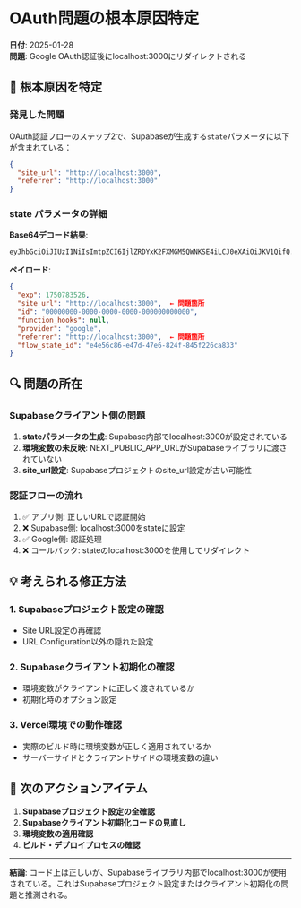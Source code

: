 # OAuth問題の根本原因特定

**日付**: 2025-01-28  
**問題**: Google OAuth認証後にlocalhost:3000にリダイレクトされる

## 🎯 根本原因を特定

### 発見した問題

OAuth認証フローのステップ2で、Supabaseが生成する`state`パラメータに以下が含まれている：

```json
{
  "site_url": "http://localhost:3000",
  "referrer": "http://localhost:3000"
}
```

### state パラメータの詳細

**Base64デコード結果**:
```
eyJhbGciOiJIUzI1NiIsImtpZCI6IjlZRDYxK2FXMGM5QWNKSE4iLCJ0eXAiOiJKV1QifQ.eyJleHAiOjE3NTA3ODM1MjYsInNpdGVfdXJsIjoiaHR0cDovL2xvY2FsaG9zdDozMDAwIiwiaWQiOiIwMDAwMDAwMC0wMDAwLTAwMDAtMDAwMC0wMDAwMDAwMDAwMDAiLCJmdW5jdGlvbl9ob29rcyI6bnVsbCwicHJvdmlkZXIiOiJnb29nbGUiLCJyZWZlcnJlciI6Imh0dHA6Ly9sb2NhbGhvc3Q6MzAwMCIsImZsb3dfc3RhdGVfaWQiOiJlNGU1NmM4Ni1lNDdkLTQ3ZTYtODI0Zi04NDVmMjI2Y2E4MzMifQ
```

**ペイロード**:
```json
{
  "exp": 1750783526,
  "site_url": "http://localhost:3000",  ← 問題箇所
  "id": "00000000-0000-0000-0000-000000000000",
  "function_hooks": null,
  "provider": "google",
  "referrer": "http://localhost:3000",  ← 問題箇所
  "flow_state_id": "e4e56c86-e47d-47e6-824f-845f226ca833"
}
```

## 🔍 問題の所在

### Supabaseクライアント側の問題

1. **stateパラメータの生成**: Supabase内部でlocalhost:3000が設定されている
2. **環境変数の未反映**: NEXT_PUBLIC_APP_URLがSupabaseライブラリに渡されていない
3. **site_url設定**: Supabaseプロジェクトのsite_url設定が古い可能性

### 認証フローの流れ

1. ✅ アプリ側: 正しいURLで認証開始
2. ❌ Supabase側: localhost:3000をstateに設定
3. ✅ Google側: 認証処理
4. ❌ コールバック: stateのlocalhost:3000を使用してリダイレクト

## 💡 考えられる修正方法

### 1. Supabaseプロジェクト設定の確認
- Site URL設定の再確認
- URL Configuration以外の隠れた設定

### 2. Supabaseクライアント初期化の確認
- 環境変数がクライアントに正しく渡されているか
- 初期化時のオプション設定

### 3. Vercel環境での動作確認
- 実際のビルド時に環境変数が正しく適用されているか
- サーバーサイドとクライアントサイドの環境変数の違い

## 🎯 次のアクションアイテム

1. **Supabaseプロジェクト設定の全確認**
2. **Supabaseクライアント初期化コードの見直し**
3. **環境変数の適用確認**
4. **ビルド・デプロイプロセスの確認**

---

**結論**: コード上は正しいが、Supabaseライブラリ内部でlocalhost:3000が使用されている。これはSupabaseプロジェクト設定またはクライアント初期化の問題と推測される。